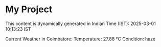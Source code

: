 # My Project

This content is dynamically generated in Indian Time (IST): 2025-03-01 10:13:23 IST


Current Weather in Coimbatore:
Temperature: 27.88 °C
Condition: haze

